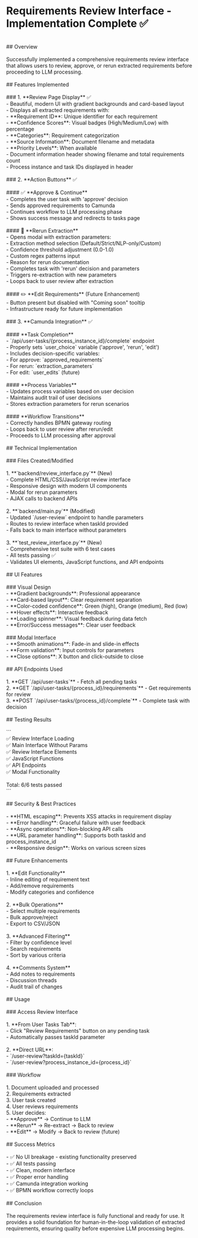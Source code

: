 # Requirements Review Interface - Implementation Complete ✅<br>
<br>
## Overview<br>
<br>
Successfully implemented a comprehensive requirements review interface that allows users to review, approve, or rerun extracted requirements before proceeding to LLM processing.<br>
<br>
## Features Implemented<br>
<br>
### 1. **Review Page Display** ✅<br>
- Beautiful, modern UI with gradient backgrounds and card-based layout<br>
- Displays all extracted requirements with:<br>
  - **Requirement ID**: Unique identifier for each requirement<br>
  - **Confidence Scores**: Visual badges (High/Medium/Low) with percentage<br>
  - **Categories**: Requirement categorization<br>
  - **Source Information**: Document filename and metadata<br>
  - **Priority Levels**: When available<br>
- Document information header showing filename and total requirements count<br>
- Process instance and task IDs displayed in header<br>
<br>
### 2. **Action Buttons** ✅<br>
<br>
#### ✅ **Approve & Continue**<br>
- Completes the user task with 'approve' decision<br>
- Sends approved requirements to Camunda<br>
- Continues workflow to LLM processing phase<br>
- Shows success message and redirects to tasks page<br>
<br>
#### 🔄 **Rerun Extraction**<br>
- Opens modal with extraction parameters:<br>
  - Extraction method selection (Default/Strict/NLP-only/Custom)<br>
  - Confidence threshold adjustment (0.0-1.0)<br>
  - Custom regex patterns input<br>
  - Reason for rerun documentation<br>
- Completes task with 'rerun' decision and parameters<br>
- Triggers re-extraction with new parameters<br>
- Loops back to user review after extraction<br>
<br>
#### ✏️ **Edit Requirements** (Future Enhancement)<br>
- Button present but disabled with "Coming soon" tooltip<br>
- Infrastructure ready for future implementation<br>
<br>
### 3. **Camunda Integration** ✅<br>
<br>
#### **Task Completion**<br>
- `/api/user-tasks/{process_instance_id}/complete` endpoint<br>
- Properly sets `user_choice` variable ('approve', 'rerun', 'edit')<br>
- Includes decision-specific variables:<br>
  - For approve: `approved_requirements`<br>
  - For rerun: `extraction_parameters`<br>
  - For edit: `user_edits` (future)<br>
<br>
#### **Process Variables**<br>
- Updates process variables based on user decision<br>
- Maintains audit trail of user decisions<br>
- Stores extraction parameters for rerun scenarios<br>
<br>
#### **Workflow Transitions**<br>
- Correctly handles BPMN gateway routing<br>
- Loops back to user review after rerun/edit<br>
- Proceeds to LLM processing after approval<br>
<br>
## Technical Implementation<br>
<br>
### Files Created/Modified<br>
<br>
1. **`backend/review_interface.py`** (New)<br>
   - Complete HTML/CSS/JavaScript review interface<br>
   - Responsive design with modern UI components<br>
   - Modal for rerun parameters<br>
   - AJAX calls to backend APIs<br>
<br>
2. **`backend/main.py`** (Modified)<br>
   - Updated `/user-review` endpoint to handle parameters<br>
   - Routes to review interface when taskId provided<br>
   - Falls back to main interface without parameters<br>
<br>
3. **`test_review_interface.py`** (New)<br>
   - Comprehensive test suite with 6 test cases<br>
   - All tests passing ✅<br>
   - Validates UI elements, JavaScript functions, and API endpoints<br>
<br>
## UI Features<br>
<br>
### Visual Design<br>
- **Gradient backgrounds**: Professional appearance<br>
- **Card-based layout**: Clear requirement separation<br>
- **Color-coded confidence**: Green (high), Orange (medium), Red (low)<br>
- **Hover effects**: Interactive feedback<br>
- **Loading spinner**: Visual feedback during data fetch<br>
- **Error/Success messages**: Clear user feedback<br>
<br>
### Modal Interface<br>
- **Smooth animations**: Fade-in and slide-in effects<br>
- **Form validation**: Input controls for parameters<br>
- **Close options**: X button and click-outside to close<br>
<br>
## API Endpoints Used<br>
<br>
1. **GET `/api/user-tasks`** - Fetch all pending tasks<br>
2. **GET `/api/user-tasks/{process_id}/requirements`** - Get requirements for review<br>
3. **POST `/api/user-tasks/{process_id}/complete`** - Complete task with decision<br>
<br>
## Testing Results<br>
<br>
```<br>
✅ Review Interface Loading<br>
✅ Main Interface Without Params<br>
✅ Review Interface Elements<br>
✅ JavaScript Functions<br>
✅ API Endpoints<br>
✅ Modal Functionality<br>
<br>
Total: 6/6 tests passed<br>
```<br>
<br>
## Security & Best Practices<br>
<br>
- **HTML escaping**: Prevents XSS attacks in requirement display<br>
- **Error handling**: Graceful failure with user feedback<br>
- **Async operations**: Non-blocking API calls<br>
- **URL parameter handling**: Supports both taskId and process_instance_id<br>
- **Responsive design**: Works on various screen sizes<br>
<br>
## Future Enhancements<br>
<br>
1. **Edit Functionality**<br>
   - Inline editing of requirement text<br>
   - Add/remove requirements<br>
   - Modify categories and confidence<br>
<br>
2. **Bulk Operations**<br>
   - Select multiple requirements<br>
   - Bulk approve/reject<br>
   - Export to CSV/JSON<br>
<br>
3. **Advanced Filtering**<br>
   - Filter by confidence level<br>
   - Search requirements<br>
   - Sort by various criteria<br>
<br>
4. **Comments System**<br>
   - Add notes to requirements<br>
   - Discussion threads<br>
   - Audit trail of changes<br>
<br>
## Usage<br>
<br>
### Access Review Interface<br>
<br>
1. **From User Tasks Tab**:<br>
   - Click "Review Requirements" button on any pending task<br>
   - Automatically passes taskId parameter<br>
<br>
2. **Direct URL**:<br>
   - `/user-review?taskId={taskId}`<br>
   - `/user-review?process_instance_id={process_id}`<br>
<br>
### Workflow<br>
<br>
1. Document uploaded and processed<br>
2. Requirements extracted<br>
3. User task created<br>
4. User reviews requirements<br>
5. User decides:<br>
   - **Approve** → Continue to LLM<br>
   - **Rerun** → Re-extract → Back to review<br>
   - **Edit** → Modify → Back to review (future)<br>
<br>
## Success Metrics<br>
<br>
- ✅ No UI breakage - existing functionality preserved<br>
- ✅ All tests passing<br>
- ✅ Clean, modern interface<br>
- ✅ Proper error handling<br>
- ✅ Camunda integration working<br>
- ✅ BPMN workflow correctly loops<br>
<br>
## Conclusion<br>
<br>
The requirements review interface is fully functional and ready for use. It provides a solid foundation for human-in-the-loop validation of extracted requirements, ensuring quality before expensive LLM processing begins.<br>

